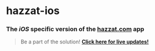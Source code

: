 # hazzat-ios

### The _iOS_ specific version of the **[hazzat.com](http://hazzat.com)** app 

> Be a part of the solution!
__[Click here for live updates!](http://beshoyhanna.com/articles)__
